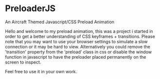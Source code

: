 # PreloaderJS
An Aircraft Themed Javascript/CSS Preload Animation

Hello and welcome to my preload animation, this was a project i started in order to get a better understanding of CSS keyframes + transitions. Please note that you may want to use your browser settings to simulate a slow connection or it may be hard to view. Alternatively you could remove the 'transition' property from the 'preload' class in css or disable the window function in javascript to have the preloader placed permanently on the screen to inspect.

Feel free to use it in your own work.

